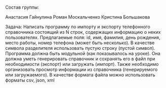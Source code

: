 Состав группы:

Анастасия Гайнулина
Роман Москальченко
Кристина Большакова

Задача:
 Написать программу по импорту и экспорту телефонного справочника состоящий из N строк, содержащих информацию о неких пользователях. Предлагаемые поля: id, имя, фамилия, день рождения, место работы, номер телефона (может быть несколько). В качестве символа разделителя использовать пустую строку (пустой символ). Программа должна быть модульной (как показывалось на уроке). Она должна уметь генерировать справочник и сохранять его в файл при необходимости (экспорт) или загружать (импорт). Также необходимо организовать просмотр информации из справочника (генерируемого или загружаемого). В качестве формата файла можно использовать форматы csv, json, xml